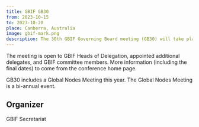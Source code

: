 ```yaml
---
title: GBIF GB30
from: 2023-10-15
to: 2023-10-20
place: Canberra, Australia
image: gbif-mark.png
description: The 30th GBIF Governing Board meeting (GB30) will take place in Canberra, Australia.
---
```


The meeting is open to GBIF Heads of Delegation, appointed additional delegates, and GBIF committee members. More information (including the final dates) to come from the conference home page.

GB30 includes a Global Nodes Meeting this year. The Global Nodes Meeting is a bi-annual event.

## Organizer
GBIF Secretariat
